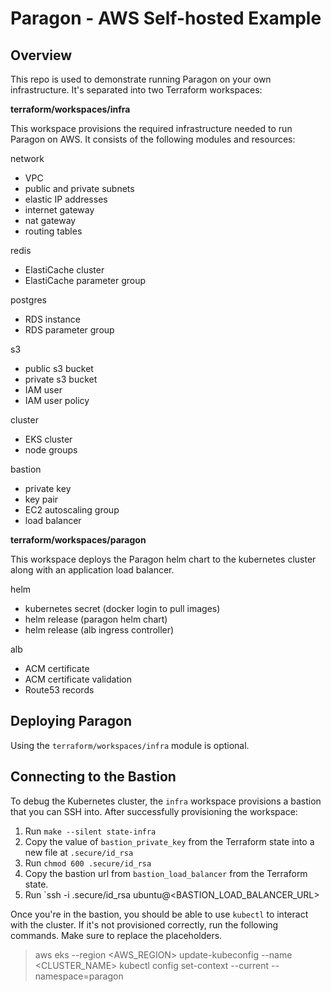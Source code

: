 # Paragon - AWS Self-hosted Example

## Overview

This repo is used to demonstrate running Paragon on your own infrastructure. It's separated into two Terraform workspaces:

**terraform/workspaces/infra**

This workspace provisions the required infrastructure needed to run Paragon on AWS. It consists of the following modules and resources:

network

- VPC
- public and private subnets
- elastic IP addresses
- internet gateway
- nat gateway
- routing tables

redis

- ElastiCache cluster
- ElastiCache parameter group

postgres

- RDS instance
- RDS parameter group

s3

- public s3 bucket
- private s3 bucket
- IAM user
- IAM user policy

cluster

- EKS cluster
- node groups

bastion

- private key
- key pair
- EC2 autoscaling group
- load balancer

**terraform/workspaces/paragon**

This workspace deploys the Paragon helm chart to the kubernetes cluster along with an application load balancer.

helm

- kubernetes secret (docker login to pull images)
- helm release (paragon helm chart)
- helm release (alb ingress controller)

alb

- ACM certificate
- ACM certificate validation
- Route53 records

## Deploying Paragon

Using the `terraform/workspaces/infra` module is optional.

## Connecting to the Bastion

To debug the Kubernetes cluster, the `infra` workspace provisions a bastion that you can SSH into. After successfully provisioning the workspace:

1. Run `make --silent state-infra`
2. Copy the value of `bastion_private_key` from the Terraform state into a new file at `.secure/id_rsa`
3. Run `chmod 600 .secure/id_rsa`
4. Copy the bastion url from `bastion_load_balancer` from the Terraform state.
5. Run `ssh -i .secure/id_rsa ubuntu@<BASTION_LOAD_BALANCER_URL>

Once you're in the bastion, you should be able to use `kubectl` to interact with the cluster. If it's not provisioned correctly, run the following commands. Make sure to replace the placeholders.

> aws eks --region <AWS_REGION> update-kubeconfig --name <CLUSTER_NAME>
> kubectl config set-context --current --namespace=paragon
